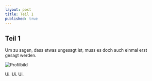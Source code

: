 ```yaml
---
layout: post
title: Teil 1
published: true
---
```

## Teil 1

Um zu sagen, dass etwas ungesagt ist, muss es doch auch einmal erst gesagt werden.

![Profilbild]({{site.baseurl}}/_posts/profilikea.jpg)

Ui. Ui. Ui.

